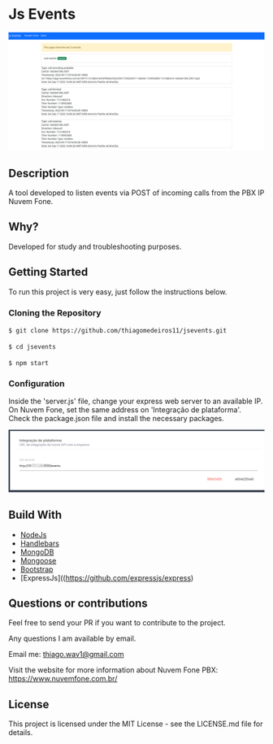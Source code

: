 # Js Events
![Preview-Screens](https://github.com/thiagomedeiros11/jsevents/blob/main/jsevents.png)

## Description 
A tool developed to listen events via POST of incoming calls from the PBX IP Nuvem Fone. 

## Why?
Developed for study and troubleshooting purposes.

## Getting Started

To run this project is very easy, just follow the instructions below.

### Cloning the Repository
```
$ git clone https://github.com/thiagomedeiros11/jsevents.git

$ cd jsevents

$ npm start
```
### Configuration

Inside the 'server.js' file, change your express web server to an available IP.
On Nuvem Fone, set the same address on 'Integração de plataforma'.
Check the package.json file and install the necessary packages.

![Preview-Screens](https://github.com/thiagomedeiros11/jsevents/blob/main/nuvemfone-config.png)


## Build With

- [NodeJs](https://github.com/nodejs)
- [Handlebars](https://github.com/handlebars-lang/handlebars.js/e)
- [MongoDB](https://github.com/mongodb/mongo)
- [Mongoose](https://github.com/Automattic/mongoose)
- [Bootstrap](https://getbootstrap.com/)
- [ExpressJs]((https://github.com/expressjs/express)

## Questions or contributions

Feel free to send your PR if you want to contribute to the project.

Any questions I am available by email.

Email me: thiago.wav1@gmail.com

Visit the website for more information about Nuvem Fone PBX: https://www.nuvemfone.com.br/

## License

This project is licensed under the MIT License - see the LICENSE.md file for details.